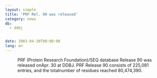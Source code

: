 ```yaml
---
layout: simple
title: 'PRF Rel. 90 was released'
category: news
db:
  - ddbj


date: 2003-04-30T00:00:00
lang: en
---
```


<dd>PRF (Protein Research Foundation)/SEQ database Release 90 was released onApr. 30 at DDBJ. PRF Release 90 consists of 225,081 entries, and the totalnumber of residues reached 80,474,390.</dd>
